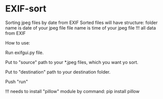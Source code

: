 # EXIF-sort
Sorting jpeg files by date from EXIF
Sorted files will have structure:
folder name is date of your jpeg file
file name is time of your jpeg file
!!! all data from EXIF

How to use:

Run exifgui.py file.

Put to "source" path to your *.jpeg files, which you want yo sort.

Put to "destination" path to your destination folder.

Push "run"

!!! needs to install "pillow" module by command: pip install pillow
